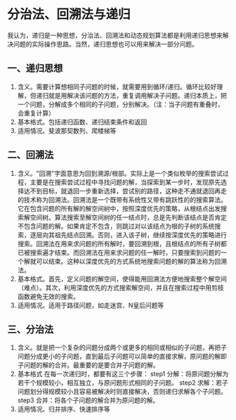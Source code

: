 # 分治法、回溯法与递归
我认为，递归是一种思想，分治法、回溯法和动态规划算法都是利用递归思想来解决问题的实际操作思路。当然，递归思想也可以用来解决一部分问题。

## 一、递归思想
1. 含义。需要计算想相同子问题的时候，就需要用到循环/递归。循环比较好理解，但递归就是用解决该问题的方法，重复调用解决子问题。递归本质上，把一个问题，分解成多个相同的子问题，分别解决。（注：当子问题有重叠时，会重复计算）
2. 基本格式。包括递归函数、递归结束条件和返回
3. 适用情况。斐波那契数列、爬楼梯等

## 二、回溯法
1. 含义。"回溯"字面意思为回到溯源/根部。实际上是一个类似枚举的搜索尝试过程，主要是在搜索尝试过程中寻找问题的解，当探索到某一步时，发现原先选择达不到目标，就退回一步重新选择，尝试别的路径，这种走不通就退回再走的技术称为回溯法。回溯法是一个既带有系统性又带有跳跃性的的搜索算法。它在包含问题的所有解的解空间树中，按照深度优先的策略，从根结点出发搜索解空间树。算法搜索至解空间树的任一结点时，总是先判断该结点是否肯定不包含问题的解。如果肯定不包含，则跳过对以该结点为根的子树的系统搜索，逐层向其祖先结点回溯。否则，进入该子树，继续按深度优先的策略进行搜索。回溯法在用来求问题的所有解时，要回溯到根，且根结点的所有子树都已被搜索遍才结束。而回溯法在用来求问题的任一解时，只要搜索到问题的一个解就可以结束。这种以深度优先的方式系统地搜索问题的解的算法称为回溯法。
2. 基本格式。首先，定义问题的解空间，使得能用回溯法方便地搜索整个解空间（难点）。其次，利用深度优先的方式搜索解空间，并且在搜索过程中用剪枝函数避免无效的搜索。
3. 适用情况。适用于路径问题，如走迷宫、N皇后问题等

## 三、分治法
1. 含义。就是把一个复杂的问题分成两个或更多的相同或相似的子问题，再把子问题分成更小的子问题，直到最后子问题可以简单的直接求解，原问题的解即子问题的解的合并。最重要的是要合并子问题的解。
2. 基本格式
在每一次递归时，都要有这三个步骤：
step1 分解：将原问题分解为若干个规模较小，相互独立，与原问题形式相同的子问题。
step2 求解：若子问题划分得规模较小且容易被解决时则直接解决，否则递归求解各个子问题。
step3 合并：将各个子问题的解合并为原问题的解。
3. 适用情况。归并排序、快速排序等
